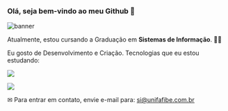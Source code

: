 ### Olá, seja bem-vindo ao meu Github 👋

![banner](http://img.thecodepost.org/2015/01/T-Rex-game-hidden.gif)

Atualmente, estou cursando a Graduação em **Sistemas de Informação**. 👨‍💻

Eu gosto de Desenvolvimento e Criação. Tecnologias que eu estou estudando:

<a href="https://www.linkedin.com/in/rodrigo-gonçalves-santana"><img src="https://img.shields.io/badge/GitHub-100000?style=for-the-badge&logo=github&logoColor=white" /><a/>

<img src="https://img.shields.io/badge/java-%231572B6.svg?&style=for-the-badge&logo=php&logoColor=blue"/>


✉ Para entrar em contato, envie e-mail para: si@unifafibe.com.br

